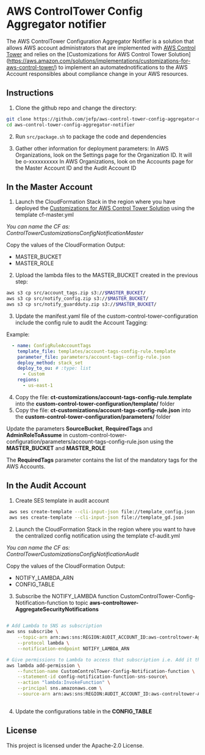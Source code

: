 # AWS ControlTower Config Aggregator notifier
The AWS ControlTower Configuration Aggregator Notifier is a solution that allows AWS account administrators that are implemented with [AWS Control Tower](https://aws.amazon.com/controltower/) and relies on the [Customizations for AWS Control Tower Solution] (https://aws.amazon.com/solutions/implementations/customizations-for-aws-control-tower/) to implement an automatednotifications to the AWS Account responsibles about compliance change in your AWS resources.


## Instructions

1. Clone the github repo and change the directory: 
```bash
git clone https://github.com/jefp/aws-control-tower-config-aggregator-notifier.git
cd aws-control-tower-config-aggregator-notifier
```
2. Run ```src/package.sh``` to package the code and dependencies

3. Gather other information for deployment parameters:
    In AWS Organizations, look on the Settings page for the Organization ID. It will be o-xxxxxxxxxx
    In AWS Organizations, look on the Accounts page for the Master Account ID and the Audit Account ID

##   **In the Master Account** 

1. Launch the CloudFormation Stack in the region where you have deployed the [Customizations for AWS Control Tower Solution](https://aws.amazon.com/solutions/implementations/customizations-for-aws-control-tower/) using the template cf-master.yml

*You can name the CF as: ControlTowerCustomizationsConfigNotificationMaster*

Copy the values of the CloudFormation Output:

* MASTER_BUCKET
* MASTER_ROLE

2. Upload the lambda files to the MASTER_BUCKET created in the previous step:
```bash
aws s3 cp src/account_tags.zip s3://$MASTER_BUCKET/
aws s3 cp src/notify_config.zip s3://$MASTER_BUCKET/
aws s3 cp src/notify_guardduty.zip s3://$MASTER_BUCKET/
```
3. Update the manifest.yaml file of the custom-control-tower-configuration include the config rule to audit the Account Tagging:

Example:

```yaml
  - name: ConfigRuleAccountTags
    template_file: templates/account-tags-config-rule.template
    parameter_file: parameters/account-tags-config-rule.json
    deploy_method: stack_set
    deploy_to_ou: # :type: list
      - Custom
    regions:
      - us-east-1
```

4. Copy the file: **ct-customizations/account-tags-config-rule.template** into the **custom-control-tower-configuration/template/** folder 
5. Copy the file: **ct-customizations/account-tags-config-rule.json** into the **custom-control-tower-configuration/parameters/** folder 

Update the parameters **SourceBucket**, **RequiredTags** and **AdminRoleToAssume** in custom-control-tower-configuration/parameters/account-tags-config-rule.json
using the **MASTER_BUCKET** and **MASTER_ROLE** 

The **RequiredTags** parameter contains the list of the mandatory tags for the AWS Accounts. 

##   **In the Audit Account** 

1. Create SES template in audit account
```bash
 aws ses create-template --cli-input-json file://template_config.json
 aws ses create-template --cli-input-json file://template_gd.json
```

2. Launch the CloudFormation Stack in the region where you want to have the centralized config notification using the template cf-audit.yml

*You can name the CF as: ControlTowerCustomizationsConfigNotificationAudit*

Copy the values of the CloudFormation Output:

* NOTIFY_LAMBDA_ARN
* CONFIG_TABLE

3. Subscribe the NOTIFY_LAMBDA function CustomControlTower-Config-Notification-function to topic **aws-controltower-AggregateSecurityNotifications**
```bash
  
# Add Lambda to SNS as subscription
aws sns subscribe \
    --topic-arn arn:aws:sns:REGION:AUDIT_ACCOUNT_ID:aws-controltower-AggregateSecurityNotifications \
    --protocol lambda \
    --notification-endpoint NOTIFY_LAMBDA_ARN

# Give permissions to Lambda to access that subscription i.e. Add it through triggers
aws lambda add-permission \
    --function-name CustomControlTower-Config-Notification-function \
    --statement-id config-notification-function-sns-source\
    --action "lambda:InvokeFunction" \
    --principal sns.amazonaws.com \
    --source-arn arn:aws:sns:REGION:AUDIT_ACCOUNT_ID:aws-controltower-AggregateSecurityNotifications
    
```
4. Update the configurations table in the **CONFIG_TABLE**



## License

This project is licensed under the Apache-2.0 License.

